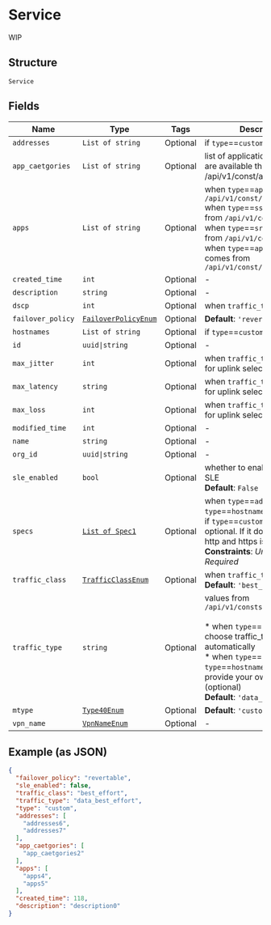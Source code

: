 
# Service

WIP

## Structure

`Service`

## Fields

| Name | Type | Tags | Description |
|  --- | --- | --- | --- |
| `addresses` | `List of string` | Optional | if `type`==`custom`, ip subnets |
| `app_caetgories` | `List of string` | Optional | list of application categories are available through /api/v1/const/app_categories |
| `apps` | `List of string` | Optional | when `type`==`app`, comes from `/api/v1/const/apps`<br>when `type`==`ssr_app`, comes from `/api/v1/const/ssr_apps`<br>when `type`==`srx_app`, comes from `/api/v1/const/srx_apps`<br>when `type`==`app_categories`, comes from `/api/v1/const/app_categories` |
| `created_time` | `int` | Optional | - |
| `description` | `string` | Optional | - |
| `dscp` | `int` | Optional | when `traffic_type`==`custom` |
| `failover_policy` | [`FailoverPolicyEnum`](../../doc/models/failover-policy-enum.md) | Optional | **Default**: `'revertable'` |
| `hostnames` | `List of string` | Optional | if `type`==`custom`, web filtering |
| `id` | `uuid\|string` | Optional | - |
| `max_jitter` | `int` | Optional | when `traffic_type`==`custom`, for uplink selection |
| `max_latency` | `string` | Optional | when `traffic_type`==`custom`, for uplink selection |
| `max_loss` | `int` | Optional | when `traffic_type`==`custom`, for uplink selection |
| `modified_time` | `int` | Optional | - |
| `name` | `string` | Optional | - |
| `org_id` | `uuid\|string` | Optional | - |
| `sle_enabled` | `bool` | Optional | whether to enable measure SLE<br>**Default**: `False` |
| `specs` | [`List of Spec1`](../../doc/models/spec-1.md) | Optional | when `type`==`addresses` or `type`==`hostnames`<br>if `type`==`custom`, specs is optional. If it doesn't exist, http and https is assumed.<br>**Constraints**: *Unique Items Required* |
| `traffic_class` | [`TrafficClassEnum`](../../doc/models/traffic-class-enum.md) | Optional | when `traffic_type`==`custom`<br>**Default**: `'best_effort'` |
| `traffic_type` | `string` | Optional | values from `/api/v1/consts/traffic_types`<br><br>* when `type`==`apps`, we'll choose traffic_type automatically<br>* when `type`==`addresses` or `type`==`hostnames`, you can provide your own settings (optional)<br>**Default**: `'data_best_effort'` |
| `mtype` | [`Type40Enum`](../../doc/models/type-40-enum.md) | Optional | **Default**: `'custom'` |
| `vpn_name` | [`VpnNameEnum`](../../doc/models/vpn-name-enum.md) | Optional | - |

## Example (as JSON)

```json
{
  "failover_policy": "revertable",
  "sle_enabled": false,
  "traffic_class": "best_effort",
  "traffic_type": "data_best_effort",
  "type": "custom",
  "addresses": [
    "addresses6",
    "addresses7"
  ],
  "app_caetgories": [
    "app_caetgories2"
  ],
  "apps": [
    "apps4",
    "apps5"
  ],
  "created_time": 118,
  "description": "description0"
}
```

